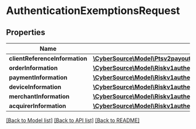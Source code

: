 # AuthenticationExemptionsRequest

## Properties
Name | Type | Description | Notes
------------ | ------------- | ------------- | -------------
**clientReferenceInformation** | [**\CyberSource\Model\Ptsv2payoutsClientReferenceInformation**](Ptsv2payoutsClientReferenceInformation.md) |  | [optional] 
**orderInformation** | [**\CyberSource\Model\Riskv1authenticationexemptionsOrderInformation**](Riskv1authenticationexemptionsOrderInformation.md) |  | [optional] 
**paymentInformation** | [**\CyberSource\Model\Riskv1authenticationexemptionsPaymentInformation**](Riskv1authenticationexemptionsPaymentInformation.md) |  | [optional] 
**deviceInformation** | [**\CyberSource\Model\Riskv1authenticationexemptionsDeviceInformation**](Riskv1authenticationexemptionsDeviceInformation.md) |  | [optional] 
**merchantInformation** | [**\CyberSource\Model\Riskv1authenticationexemptionsMerchantInformation**](Riskv1authenticationexemptionsMerchantInformation.md) |  | [optional] 
**acquirerInformation** | [**\CyberSource\Model\Riskv1authenticationexemptionsAcquirerInformation**](Riskv1authenticationexemptionsAcquirerInformation.md) |  | [optional] 

[[Back to Model list]](../README.md#documentation-for-models) [[Back to API list]](../README.md#documentation-for-api-endpoints) [[Back to README]](../README.md)


